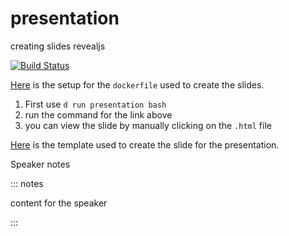 # presentation
creating slides revealjs 


[![Build Status](https://app.travis-ci.com/kirubeltadesse/presentation.svg?branch=master)](https://app.travis-ci.com/kirubeltadesse/presentation)

[Here](https://github.com/jgm/pandoc/wiki/Using-pandoc-to-produce-reveal.js-slides) is the setup for the `dockerfile` used to create the slides.

1. First use `d run presentation bash`
2. run the command for the link above
3. you can view the slide by manually clicking on the `.html` file

[Here](https://gist.github.com/jonashackt/85f9df62986db4e70396e3c494e26b76) is the template used to create the slide for the presentation.

Speaker notes

::: notes

content for the speaker

:::
